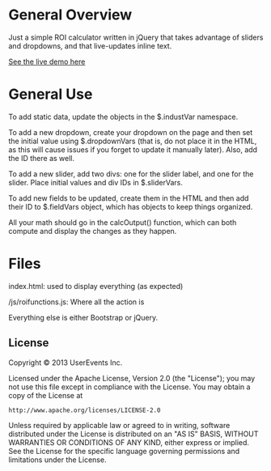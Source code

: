 # General Overview

Just a simple ROI calculator written in jQuery that takes advantage of sliders and dropdowns, and that live-updates inline text.

[See the live demo here][1]

# General Use

To add static data, update the objects in the $.industVar namespace.

To add a new dropdown, create your dropdown on the page and then set the initial value using $.dropdownVars (that is, do not place it in the HTML, as this will cause issues if you forget to update it manually later). Also, add the ID there as well.

To add a new slider, add two divs: one for the slider label, and one for the slider. Place initial values and div IDs in $.sliderVars.

To add new fields to be updated, create them in the HTML and then add their ID to $.fieldVars object, which has objects to keep things organized.

All your math should go in the calcOutput() function, which can both compute and display the changes as they happen.

# Files

index.html: used to display everything (as expected)

/js/roifunctions.js: Where all the action is

Everything else is either Bootstrap or jQuery.

[1]: http://www.cxengage.com/customer-experience-roi-calculator

## License

Copyright © 2013 UserEvents Inc.

Licensed under the Apache License, Version 2.0 (the "License");
you may not use this file except in compliance with the License.
You may obtain a copy of the License at

    http://www.apache.org/licenses/LICENSE-2.0

Unless required by applicable law or agreed to in writing, software
distributed under the License is distributed on an "AS IS" BASIS,
WITHOUT WARRANTIES OR CONDITIONS OF ANY KIND, either express or implied.
See the License for the specific language governing permissions and
limitations under the License.
